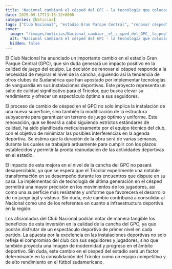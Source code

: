 ```yaml
---
title: "Nacional cambiará el césped del GPC - la tecnología que colocará, costo y tiempo de la obra"
date: 2025-09-17T13:15:12+0000
categories: [Noticias]
tags: ["Club Nacional", "estadio Gran Parque Central", "renovar césped", "tecnologías de vanguardia", "calidad de juego", "infraestructura deportiva", "equipo técnico."]
cover:
  image: "/images/noticias/Nacional_cambiar__el_c_sped_del_GPC__la.png"
  alt: "Nacional cambiará el césped del GPC - la tecnología que colocará, costo y tiempo de la obra"
  hidden: false
---
```


El Club Nacional ha anunciado un importante cambio en el estadio Gran Parque Central (GPC), que sin duda generará un impacto positivo en la calidad de juego del equipo. La decisión de renovar el césped responde a la necesidad de mejorar el nivel de la cancha, siguiendo así la tendencia de otros clubes de Sudamérica que han apostado por implementar tecnologías de vanguardia en sus instalaciones deportivas. Este proyecto representa un salto de calidad significativo para el Tricolor, que busca elevar su rendimiento y ofrecer un espectáculo óptimo a sus seguidores.

El proceso de cambio de césped en el GPC no solo implica la instalación de una nueva superficie, sino también la modificación de la estructura subyacente para garantizar un terreno de juego óptimo y uniforme. Esta renovación, que se llevará a cabo siguiendo estrictos estándares de calidad, ha sido planificada meticulosamente por el equipo técnico del club, con el objetivo de minimizar las posibles interferencias en la agenda deportiva. Se estima que la duración de la obra será de varias semanas, durante las cuales se trabajará arduamente para cumplir con los plazos establecidos y permitir la pronta reanudación de las actividades deportivas en el estadio.

El impacto de esta mejora en el nivel de la cancha del GPC no pasará desapercibido, ya que se espera que el Tricolor experimente una notable transformación en su desempeño durante los encuentros que dispute en su casa. La implementación de tecnología de última generación en el césped permitirá una mayor precisión en los movimientos de los jugadores, así como una superficie más resistente y uniforme que favorecerá el desarrollo de un juego ágil y vistoso. Sin duda, este cambio contribuirá a consolidar al Nacional como uno de los referentes en cuanto a infraestructura deportiva en la región.

Los aficionados del Club Nacional podrán notar de manera tangible los beneficios de esta inversión en la calidad de la cancha del GPC, ya que podrán disfrutar de un espectáculo deportivo de primer nivel en cada partido. La apuesta por la excelencia en las instalaciones deportivas no solo refleja el compromiso del club con sus seguidores y jugadores, sino que también proyecta una imagen de modernidad y progreso en el ámbito deportivo. Sin duda, este cambio en el césped del estadio será un factor determinante en la consolidación del Tricolor como un equipo competitivo y de alto rendimiento en el fútbol sudamericano.
